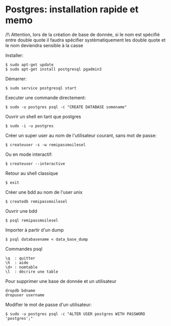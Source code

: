 # Postgres: installation rapide et memo

/!\ Attention, lors de la création de base de donnée, si le nom est spécifié entre double quote il faudra 
spécifier systèmatiquement les double quote et le nom deviendra sensible à la casse

Installer:

    $ sudo apt-get update
    $ sudo apt-get install postgresql pgadmin3

Démarrer:

    $ sudo service postgresql start

Executer une commande directement:

    $ sudo -u postgres psql -c "CREATE DATABASE somename"

Ouvrir un shell en tant que postgres

    $ sudo -i -u postgres

Créer un super user au nom de l'utilisateur courant, sans mot de passe:
    
    $ createuser -s -w remipassmoilesel

Ou en mode interactif:
    
    $ createuser --interactive

Retour au shell classique
    
    $ exit

Créer une bdd au nom de l'user unix
    
    $ createdb remipassmoilesel

Ouvrir une bdd

    $ psql remipassmoilesel

Importer à partir d'un dump
    
    $ psql databasename < data_base_dump

Commandes psql
    
    \q  : quitter
    \h  : aide
    \d+ : nomtable
    \l  : décrire une table 

Pour supprimer une base de donnée et un utilisateur
    
    dropdb bdname
    dropuser username

Modifier le mot de passe d'un utilisateur:

    $ sudo -u postgres psql -c "ALTER USER postgres WITH PASSWORD 'postgres';"

